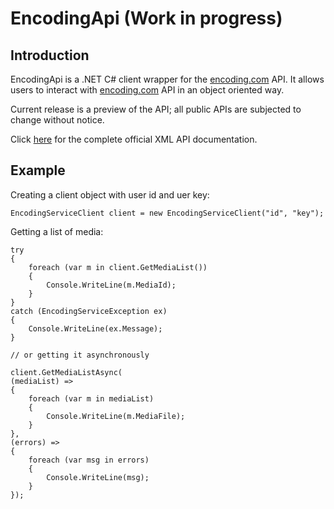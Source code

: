# EncodingApi (Work in progress)

## Introduction
EncodingApi is a .NET C# client wrapper for the [encoding.com](http://www.encoding.com/) API.
It allows users to interact with [encoding.com](http://www.encoding.com/) API in an object oriented way.

Current release is a preview of the API; all public APIs are subjected to change without notice.

Click [here](http://www.encoding.com/api/category/category/complete_api_documentation) for the complete official XML API documentation.


## Example

Creating a client object with user id and uer key:
    
    EncodingServiceClient client = new EncodingServiceClient("id", "key");
    
Getting a list of media:

    try
    {
        foreach (var m in client.GetMediaList())
        {
            Console.WriteLine(m.MediaId);
        }
    }
    catch (EncodingServiceException ex)
    {
        Console.WriteLine(ex.Message);
    }

    // or getting it asynchronously

    client.GetMediaListAsync(
    (mediaList) =>
    {
        foreach (var m in mediaList)
        {
            Console.WriteLine(m.MediaFile);
        }
    },
    (errors) =>
    {
        foreach (var msg in errors)
        {
            Console.WriteLine(msg);
        }
    });